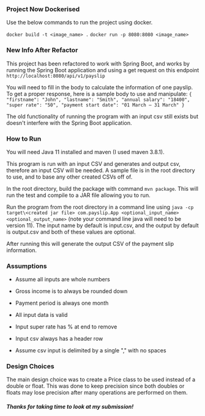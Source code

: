 ### Project Now Dockerised

Use the below commands to run the project using docker.

`docker build -t <image_name> .`
`docker run -p 8080:8080 <image_name>`

### **New Info After Refactor**

This project has been refactored to work with Spring Boot, and works by running the Spring Boot application and using a get request on this endpoint `http://localhost:8080/api/v1/payslip`

You will need to fill in the body to calculate the information of one payslip. To get a proper response, here is a sample body to use and manipulate:
`{
"firstname": "John",
"lastname": "Smith",
"annual salary": "18400",
"super rate": "50",
"payment start date": "01 March – 31 March"
}`

The old functionality of running the program with an input csv still exists but doesn't interfere with the Spring Boot application.

### **How to Run**

You will need Java 11 installed and maven (I used maven 3.8.1).

This program is run with an input CSV and generates and output csv, therefore an input CSV will be needed.
A sample file is in the root directory to use, and to base any other created CSVs off of.

In the root directory, build the package with command `mvn package`. This will run the test and compile to a JAR file allowing you to run.

Run the program from the root directory in a command line using `java -cp target\<created jar file> com.payslip.App <optional_input_name> <optional_output_name>`
(note your command line java will need to be version 11). 
The input name by default is input.csv, and the output by default is output.csv and both of these values are optional.

After running this will generate the output CSV of the payment slip information.

### **Assumptions**

* Assume all inputs are whole numbers

* Gross income is to always be rounded down

* Payment period is always one month

* All input data is valid

* Input super rate has % at end to remove

* Input csv always has a header row

* Assume csv input is delimited by a single "," with no spaces

### **Design Choices**

The main design choice was to create a Price class to be used instead of a double or float.
This was done to keep precision since both doubles or floats may lose precision after many operations are performed on them.

###### **Thanks for taking time to look at my submission!**

